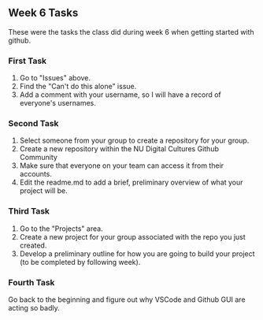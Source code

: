 ## Week 6 Tasks
These were the tasks the class did during week 6 when getting started with github.

### First Task
1. Go to "Issues" above.
2. Find the "Can't do this alone" issue.
3. Add a comment with your username, so I will have a record of everyone's usernames.

### Second Task
1. Select someone from your group to create a repository for your group.
2. Create a new repository within the NU Digital Cultures Github Community
3. Make sure that everyone on your team can access it from their accounts.
4. Edit the readme.md to add a brief, preliminary overview of what your project will be.

### Third Task
1. Go to the "Projects" area.
2. Create a new project for your group associated with the repo you just created.
3. Develop a preliminary outline for how you are going to build your project (to be completed by following week).

### Fourth Task
Go back to the beginning and figure out why VSCode and Github GUI are acting so badly.